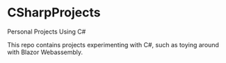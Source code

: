 # CSharpProjects
Personal Projects Using C#


This repo contains projects experimenting with C#, such as toying around with Blazor Webassembly.
